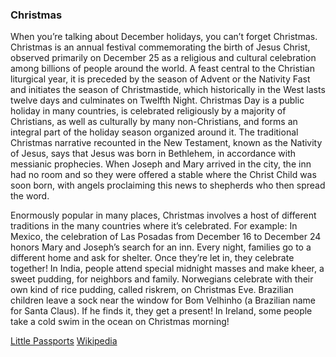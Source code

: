 ### Christmas

When you’re talking about December holidays, you can’t forget Christmas.
Christmas is an annual festival commemorating the birth of Jesus Christ, observed primarily on December 25 as a religious
and cultural celebration among billions of people around the world. A feast central to the Christian liturgical year,
it is preceded by the season of Advent or the Nativity Fast and initiates the season of Christmastide, which historically
in the West lasts twelve days and culminates on Twelfth Night. Christmas Day is a public holiday in many countries,
is celebrated religiously by a majority of Christians, as well as culturally by many non-Christians, and forms an integral part of the
holiday season organized around it.
The traditional Christmas narrative recounted in the New Testament, known as the Nativity of Jesus, says that Jesus was born in Bethlehem,
in accordance with messianic prophecies. When Joseph and Mary arrived in the city, the inn had no room and so they were offered a stable
where the Christ Child was soon born, with angels proclaiming this news to shepherds who then spread the word.

Enormously popular in many places, Christmas involves a host of different traditions in the many countries where it’s celebrated. For example:
In Mexico, the celebration of Las Posadas from December 16 to December 24 honors Mary and Joseph’s search for an inn.
Every night, families go to a different home and ask for shelter. Once they’re let in, they celebrate together!
In India, people attend special midnight masses and make kheer, a sweet pudding, for neighbors and family. 
Norwegians celebrate with their own kind of rice pudding, called riskrem, on Christmas Eve.
Brazilian children leave a sock near the window for Bom Velhinho (a Brazilian name for Santa Claus). If he finds it, they get a present!
In Ireland, some people take a cold swim in the ocean on Christmas morning!

[Little Passports](https://www.littlepassports.com/blog/world-holidays/holidays-around-the-world/)
[Wikipedia](https://en.wikipedia.org/wiki/Christmas)
